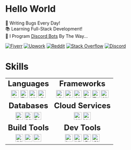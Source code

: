 # Hello World

🐛 Writing Bugs Every Day!\
📚 Learning Full-Stack Development!\
🤖 I Program [Discord Bots](https://fiverr.com/s/xXKpg2D) By The Way...

<a href="https://fiverr.com/skywolfxp"><img alt="Fiverr" src="https://img.shields.io/badge/%40skywolfxp-%231DBF73?style=flat-square&logo=fiverr&logoColor=FFFFFF&logoSize=auto"></a>
<a href="https://upwork.com/freelancers/~013d98c8a8af272cbb"><img alt="Upwork" src="https://img.shields.io/badge/Omar_D.-%236FDA44?style=flat-square&logo=upwork&logoColor=FFFFFF"></a>
<a href="https://reddit.com/user/skywolfxp"><img alt="Reddit" src="https://img.shields.io/badge/u%2Fskywolfxp-%23FF4500?style=flat-square&logo=reddit&logoColor=FFFFFF"></a>
<a href="https://stackoverflow.com/users/16410630"><img alt="Stack Overflow" src="https://img.shields.io/badge/SkyWolfXP-%23F58025?style=flat-square&logo=stackoverflow&logoColor=FFFFFF"></a>
<a href="https://discord.com/users/974748803305455627"><img alt="Discord" src="https://img.shields.io/badge/%40skywolfxp.me-%235865F2?style=flat-square&logo=discord&logoColor=FFFFFF"></a>

# Skills

<table>
    <tr align="center">
        <td><b style="font-size: 24px;">Languages</b></td>
        <td><b style="font-size: 24px;">Frameworks</b></td>
    </tr>
    <tr align="center">
        <td>
            <img alt="Java" height="24" src="https://img.shields.io/badge/Java-f89820?style=flat-square&logo=openjdk&logoColor=FFFFFF">
            <img alt="TypeScript" height="24" src="https://img.shields.io/badge/TypeScript-3178C6?style=flat-square&logo=typescript&logoColor=FFFFFF">
            <img alt="HTML" height="24" src="https://img.shields.io/badge/HTML-E34F26?style=flat-square&logo=html5&logoColor=FFFFFF">
            <img alt="CSS" height="24" src="https://img.shields.io/badge/CSS-663399?style=flat-square&logo=css&logoColor=FFFFFF">
        </td>
        <td>
            <img alt="Spring" height="24" src="https://img.shields.io/badge/Spring-6DB33F?style=flat-square&logo=spring&logoColor=FFFFFF">
            <img alt="JUnit5" height="24" src="https://img.shields.io/badge/JUnit5-25A162?style=flat-square&logo=junit5&logoColor=FFFFFF">
            <img alt="Next.js" height="24" src="https://img.shields.io/badge/Next.js-000000?style=flat-square&logo=nextdotjs&logoColor=FFFFFF">
            <img alt="React" height="24" src="https://img.shields.io/badge/React-61DAFB?style=flat-square&logo=react&logoColor=303846">
            <img alt="Tailwind CSS" height="24" src="https://img.shields.io/badge/Tailwind_CSS-06B6D4?style=flat-square&logo=tailwindcss&logoColor=FFFFFF">
            <img alt="Node.js" height="24" src="https://img.shields.io/badge/Node.js-5FA04E?style=flat-square&logo=nodedotjs&logoColor=FFFFFF">
        </td>
    </tr>
    <tr align="center">
        <td><b style="font-size: 24px;">Databases</b></td>
        <td><b style="font-size: 24px;">Cloud Services</b></td>
    </tr>
    <tr align="center">
        <td>
            <img alt="PostgreSQL" height="24" src="https://img.shields.io/badge/PostgreSQL-4169E1?style=flat-square&logo=postgresql&logoColor=FFFFFF">
            <img alt="MySQL" height="24" src="https://img.shields.io/badge/MySQL-4479A1?style=flat-square&logo=mysql&logoColor=FFFFFF&logoSize=auto">
            <img alt="Redis" height="24" src="https://img.shields.io/badge/Redis-FF4438?style=flat-square&logo=redis&logoColor=FFFFFF">
        </td>
        <td>
            <img alt="Heroku" height="24" src="https://img.shields.io/badge/Heroku-430098?style=flat-square&logo=heroku&logoColor=FFFFFF">
            <img alt="Vercel" height="24" src="https://img.shields.io/badge/Vercel-000000?style=flat-square&logo=vercel&logoColor=FFFFFF">
        </td>
    </tr>
    <tr align="center">
        <td><b style="font-size: 24px;">Build Tools</b></td>
        <td><b style="font-size: 24px;">Dev Tools</b></td>
    </tr>
    <tr align="center">
        <td>
            <img alt="Maven" height="24" src="https://img.shields.io/badge/Maven-C71A36?style=flat-square&logo=apachemaven&logoColor=FFFFFF">
            <img alt="pnpm" height="24" src="https://img.shields.io/badge/pnpm-F69220?style=flat-square&logo=pnpm&logoColor=FFFFFF">
            <img alt="npm" height="24" src="https://img.shields.io/badge/npm-CB3837?style=flat-square&logo=npm&logoColor=FFFFFF">
        </td>
        <td>
            <img alt="IntelliJ IDEA" height="24" src="https://img.shields.io/badge/IntelliJ IDEA-000000?style=flat-square&logo=intellijidea&logoColor=FFFFFF">
            <img alt="Visual Studio Code" height="24" src="https://img.shields.io/badge/Visual_Studio_Code-0098FF?&style=flat-square&logoColor=0098FF">
            <img alt="DBeaver" height="24" src="https://img.shields.io/badge/DBeaver-382923?style=flat-square&logo=dbeaver&logoColor=FFFFFF">
            <img alt="Git" height="24" src="https://img.shields.io/badge/Git-F05032?style=flat-square&logo=git&logoColor=FFFFFF">
        </td>
    </tr>
</table>
